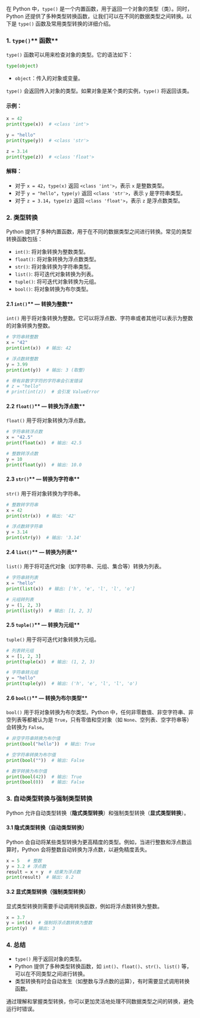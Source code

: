 在 Python 中，`type()` 是一个内置函数，用于返回一个对象的类型（类）。同时，Python 还提供了多种类型转换函数，让我们可以在不同的数据类型之间转换。以下是 `type()` 函数及常用类型转换的详细介绍。

### 1. `type()`** 函数**
`type()` 函数可以用来检查对象的类型。它的语法如下：

```python
type(object)
```

+ `object`：传入的对象或变量。

`type()` 会返回传入对象的类型。如果对象是某个类的实例，`type()` 将返回该类。

#### **示例：**
```python
x = 42
print(type(x))  # <class 'int'>

y = "hello"
print(type(y))  # <class 'str'>

z = 3.14
print(type(z))  # <class 'float'>
```

#### **解释：**
+ 对于 `x = 42`，`type(x)` 返回 `<class 'int'>`，表示 `x` 是整数类型。
+ 对于 `y = "hello"`，`type(y)` 返回 `<class 'str'>`，表示 `y` 是字符串类型。
+ 对于 `z = 3.14`，`type(z)` 返回 `<class 'float'>`，表示 `z` 是浮点数类型。

### 2. **类型转换**
Python 提供了多种内置函数，用于在不同的数据类型之间进行转换。常见的类型转换函数包括：

+ `int()`: 将对象转换为整数类型。
+ `float()`: 将对象转换为浮点数类型。
+ `str()`: 将对象转换为字符串类型。
+ `list()`: 将可迭代对象转换为列表。
+ `tuple()`: 将可迭代对象转换为元组。
+ `bool()`: 将对象转换为布尔类型。

#### 2.1 `int()`** — 转换为整数**
`int()` 用于将对象转换为整数。它可以将浮点数、字符串或者其他可以表示为整数的对象转换为整数。

```python
# 字符串转整数
x = "42"
print(int(x))  # 输出: 42

# 浮点数转整数
y = 3.99
print(int(y))  # 输出: 3 (取整)

# 带有非数字字符的字符串会引发错误
# z = "hello"
# print(int(z))  # 会引发 ValueError
```

#### 2.2 `float()`** — 转换为浮点数**
`float()` 用于将对象转换为浮点数。

```python
# 字符串转浮点数
x = "42.5"
print(float(x))  # 输出: 42.5

# 整数转浮点数
y = 10
print(float(y))  # 输出: 10.0
```

#### 2.3 `str()`** — 转换为字符串**
`str()` 用于将对象转换为字符串。

```python
# 整数转字符串
x = 42
print(str(x))  # 输出: '42'

# 浮点数转字符串
y = 3.14
print(str(y))  # 输出: '3.14'
```

#### 2.4 `list()`** — 转换为列表**
`list()` 用于将可迭代对象（如字符串、元组、集合等）转换为列表。

```python
# 字符串转列表
x = "hello"
print(list(x))  # 输出: ['h', 'e', 'l', 'l', 'o']

# 元组转列表
y = (1, 2, 3)
print(list(y))  # 输出: [1, 2, 3]
```

#### 2.5 `tuple()`** — 转换为元组**
`tuple()` 用于将可迭代对象转换为元组。

```python
# 列表转元组
x = [1, 2, 3]
print(tuple(x))  # 输出: (1, 2, 3)

# 字符串转元组
y = "hello"
print(tuple(y))  # 输出: ('h', 'e', 'l', 'l', 'o')
```

#### 2.6 `bool()`** — 转换为布尔类型**
`bool()` 用于将对象转换为布尔类型。Python 中，任何非零数值、非空字符串、非空列表等都被认为是 `True`，只有零值和空对象（如 `None`、空列表、空字符串等）会转换为 `False`。

```python
# 非空字符串转换为布尔值
print(bool("hello"))  # 输出: True

# 空字符串转换为布尔值
print(bool(""))  # 输出: False

# 数字转换为布尔值
print(bool(42))  # 输出: True
print(bool(0))   # 输出: False
```

### 3. **自动类型转换与强制类型转换**
Python 允许自动类型转换（**隐式类型转换**）和强制类型转换（**显式类型转换**）。

#### 3.1 **隐式类型转换（自动类型转换）**
Python 会自动将某些类型转换为更高精度的类型。例如，当进行整数和浮点数运算时，Python 会将整数自动转换为浮点数，以避免精度丢失。

```python
x = 5   # 整数
y = 3.2 # 浮点数
result = x + y  # 结果为浮点数
print(result)  # 输出: 8.2
```

#### 3.2 **显式类型转换（强制类型转换）**
显式类型转换则需要手动调用转换函数，例如将浮点数转换为整数。

```python
x = 3.7
y = int(x)  # 强制将浮点数转换为整数
print(y)  # 输出: 3
```

### 4. **总结**
+ `type()` 用于返回对象的类型。
+ Python 提供了多种类型转换函数，如 `int()`、`float()`、`str()`、`list()` 等，可以在不同类型之间进行转换。
+ 类型转换有时会自动发生（如整数与浮点数的运算），有时需要显式调用转换函数。

通过理解和掌握类型转换，你可以更加灵活地处理不同数据类型之间的转换，避免运行时错误。

